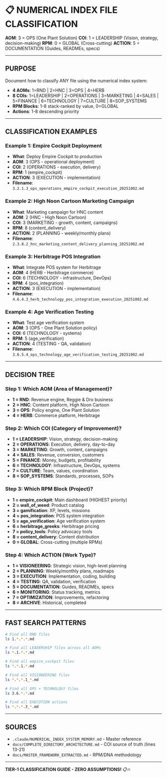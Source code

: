 # 📋 NUMERICAL INDEX FILE CLASSIFICATION

**AOM**: 3 = OPS (One Plant Solution)
**COI**: 1 = LEADERSHIP (Vision, strategy, decision-making)
**RPM**: 0 = GLOBAL (Cross-cutting)
**ACTION**: 5 = DOCUMENTATION (Guides, READMEs, specs)

---

## PURPOSE

Document how to classify ANY file using the numerical index system:
- **4 AOMs**: 1=RND | 2=HNC | 3=OPS | 4=HERB
- **8 COIs**: 1=LEADERSHIP | 2=OPERATIONS | 3=MARKETING | 4=SALES | 5=FINANCE | 6=TECHNOLOGY | 7=CULTURE | 8=SOP_SYSTEMS
- **RPM Blocks**: 1-8 stack-ranked by value, 0=GLOBAL
- **Actions**: 1-8 descending priority

---

## CLASSIFICATION EXAMPLES

### Example 1: Empire Cockpit Deployment
- **What**: Deploy Empire Cockpit to production
- **AOM**: 3 (OPS - operational deployment)
- **COI**: 2 (OPERATIONS - execution, delivery)
- **RPM**: 1 (empire_cockpit)
- **ACTION**: 3 (EXECUTION - implementation)
- **Filename**: `3.2.1.3_ops_operations_empire_cockpit_execution_20251002.md`

### Example 2: High Noon Cartoon Marketing Campaign
- **What**: Marketing campaign for HNC content
- **AOM**: 2 (HNC - High Noon Cartoon)
- **COI**: 3 (MARKETING - growth, content, campaigns)
- **RPM**: 8 (content_delivery)
- **ACTION**: 2 (PLANNING - weekly/monthly plans)
- **Filename**: `2.3.8.2_hnc_marketing_content_delivery_planning_20251002.md`

### Example 3: Herbitrage POS Integration
- **What**: Integrate POS system for Herbitrage
- **AOM**: 4 (HERB - Herbitrage commerce)
- **COI**: 6 (TECHNOLOGY - infrastructure, DevOps)
- **RPM**: 4 (pos_integration)
- **ACTION**: 3 (EXECUTION - implementation)
- **Filename**: `4.6.4.3_herb_technology_pos_integration_execution_20251002.md`

### Example 4: Age Verification Testing
- **What**: Test age verification system
- **AOM**: 3 (OPS - One Plant Solution policy)
- **COI**: 6 (TECHNOLOGY - systems)
- **RPM**: 5 (age_verification)
- **ACTION**: 4 (TESTING - QA, validation)
- **Filename**: `3.6.5.4_ops_technology_age_verification_testing_20251002.md`

---

## DECISION TREE

### Step 1: Which AOM (Area of Management)?
- **1 = RND**: Revenue engine, Reggie & Dro business
- **2 = HNC**: Content platform, High Noon Cartoon
- **3 = OPS**: Policy engine, One Plant Solution
- **4 = HERB**: Commerce platform, Herbitrage

### Step 2: Which COI (Category of Improvement)?
- **1 = LEADERSHIP**: Vision, strategy, decision-making
- **2 = OPERATIONS**: Execution, delivery, day-to-day
- **3 = MARKETING**: Growth, content, campaigns
- **4 = SALES**: Revenue, conversion, customers
- **5 = FINANCE**: Money, budgets, profitability
- **6 = TECHNOLOGY**: Infrastructure, DevOps, systems
- **7 = CULTURE**: Team, values, coordination
- **8 = SOP_SYSTEMS**: Standards, processes, SOPs

### Step 3: Which RPM Block (Project)?
- **1 = empire_cockpit**: Main dashboard (HIGHEST priority)
- **2 = wall_of_weed**: Product catalog
- **3 = gamification**: XP, levels, missions
- **4 = pos_integration**: POS system integration
- **5 = age_verification**: Age verification system
- **6 = herbitrage_greeks**: Herbitrage pricing
- **7 = policy_tools**: Policy advocacy tools
- **8 = content_delivery**: Content distribution
- **0 = GLOBAL**: Cross-cutting (multiple RPMs)

### Step 4: Which ACTION (Work Type)?
- **1 = VISIONEERING**: Strategic vision, high-level planning
- **2 = PLANNING**: Weekly/monthly plans, roadmaps
- **3 = EXECUTION**: Implementation, coding, building
- **4 = TESTING**: QA, validation, verification
- **5 = DOCUMENTATION**: Guides, READMEs, specs
- **6 = MONITORING**: Status tracking, metrics
- **7 = OPTIMIZATION**: Improvements, refactoring
- **8 = ARCHIVE**: Historical, completed

---

## FAST SEARCH PATTERNS

```bash
# Find all RND files
ls 1.*.*.*.md

# Find all LEADERSHIP files across all AOMs
ls *.1.*.*.md

# Find all empire_cockpit files
ls *.*.1.*.md

# Find all VISIONEERING files
ls *.*.*.1_*.md

# Find all OPS + TECHNOLOGY files
ls 3.6.*.*.md

# Find all EXECUTION actions
ls *.*.*.3_*.md
```

---

## SOURCES

- `.claude/NUMERICAL_INDEX_SYSTEM_MEMORY.md` - Master reference
- `docs/COMPLETE_DIRECTORY_ARCHITECTURE.md` - COI source of truth (lines 13-21)
- `docs/MASTER_FRAMEWORK_EXTRACTED.md` - RPM/DNA methodology

---

**TIER-1 CLASSIFICATION GUIDE - ZERO ASSUMPTIONS!** 📋🔥

<!-- Optimized: 2025-10-02 -->
